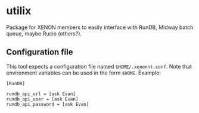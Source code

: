 # utilix
Package for XENON members to easily interface with RunDB, Midway batch queue, maybe Rucio (others?). 

## Configuration file

This tool expects a configuration file named `$HOME/.xenonnt.conf`. Note that
environment variables can be used in the form `$HOME`. Example:

    [RunDB]

    rundb_api_url = [ask Evan]
    rundb_api_user = [ask Evan]
    rundb_api_password = [ask Evan]
    

